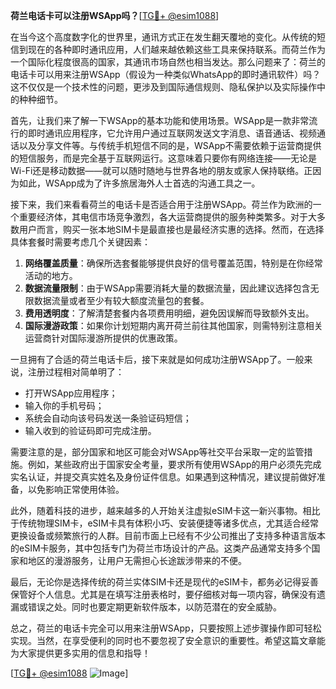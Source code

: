 **荷兰电话卡可以注册WSApp吗？**[[TG💪+ @esim1088](https://t.me/s/esim1088)]

在当今这个高度数字化的世界里，通讯方式正在发生翻天覆地的变化。从传统的短信到现在的各种即时通讯应用，人们越来越依赖这些工具来保持联系。而荷兰作为一个国际化程度很高的国家，其通讯市场自然也相当发达。那么问题来了：荷兰的电话卡可以用来注册WSApp（假设为一种类似WhatsApp的即时通讯软件）吗？这不仅仅是一个技术性的问题，更涉及到国际通信规则、隐私保护以及实际操作中的种种细节。

首先，让我们来了解一下WSApp的基本功能和使用场景。WSApp是一款非常流行的即时通讯应用程序，它允许用户通过互联网发送文字消息、语音通话、视频通话以及分享文件等。与传统手机短信不同的是，WSApp不需要依赖于运营商提供的短信服务，而是完全基于互联网运行。这意味着只要你有网络连接——无论是Wi-Fi还是移动数据——就可以随时随地与世界各地的朋友或家人保持联络。正因为如此，WSApp成为了许多旅居海外人士首选的沟通工具之一。

接下来，我们来看看荷兰的电话卡是否适合用于注册WSApp。荷兰作为欧洲的一个重要经济体，其电信市场竞争激烈，各大运营商提供的服务种类繁多。对于大多数用户而言，购买一张本地SIM卡是最直接也是最经济实惠的选择。然而，在选择具体套餐时需要考虑几个关键因素：

1. **网络覆盖质量**：确保所选套餐能够提供良好的信号覆盖范围，特别是在你经常活动的地方。
2. **数据流量限制**：由于WSApp需要消耗大量的数据流量，因此建议选择包含无限数据流量或者至少有较大额度流量包的套餐。
3. **费用透明度**：了解清楚套餐内各项费用明细，避免因误解而导致额外支出。
4. **国际漫游政策**：如果你计划短期内离开荷兰前往其他国家，则需特别注意相关运营商针对国际漫游所提供的优惠政策。

一旦拥有了合适的荷兰电话卡后，接下来就是如何成功注册WSApp了。一般来说，注册过程相对简单明了：
- 打开WSApp应用程序；
- 输入你的手机号码；
- 系统会自动向该号码发送一条验证码短信；
- 输入收到的验证码即可完成注册。

需要注意的是，部分国家和地区可能会对WSApp等社交平台采取一定的监管措施。例如，某些政府出于国家安全考量，要求所有使用WSApp的用户必须先完成实名认证，并提交真实姓名及身份证件信息。如果遇到这种情况，建议提前做好准备，以免影响正常使用体验。

此外，随着科技的进步，越来越多的人开始关注虚拟eSIM卡这一新兴事物。相比于传统物理SIM卡，eSIM卡具有体积小巧、安装便捷等诸多优点，尤其适合经常更换设备或频繁旅行的人群。目前市面上已经有不少公司推出了支持多种语言版本的eSIM卡服务，其中包括专门为荷兰市场设计的产品。这类产品通常支持多个国家和地区的漫游服务，让用户无需担心长途跋涉带来的不便。

最后，无论你是选择传统的荷兰实体SIM卡还是现代的eSIM卡，都务必记得妥善保管好个人信息。尤其是在填写注册表格时，要仔细核对每一项内容，确保没有遗漏或错误之处。同时也要定期更新软件版本，以防范潜在的安全威胁。

总之，荷兰的电话卡完全可以用来注册WSApp，只要按照上述步骤操作即可轻松实现。当然，在享受便利的同时也不要忽视了安全意识的重要性。希望这篇文章能为大家提供更多实用的信息和指导！

[[TG💪+ @esim1088](https://t.me/s/esim1088) ![Image](https://i.postimg.cc/4NQfJmqS/Snipaste-2025-05-13-00-14-12.png)]